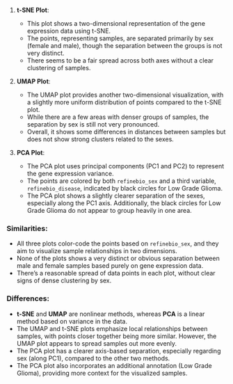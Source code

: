 1. **t-SNE Plot**:
   - This plot shows a two-dimensional representation of the gene expression data using t-SNE. 
   - The points, representing samples, are separated primarily by sex (female and male), though the separation between the groups is not very distinct. 
   - There seems to be a fair spread across both axes without a clear clustering of samples.

2. **UMAP Plot**:
   - The UMAP plot provides another two-dimensional visualization, with a slightly more uniform distribution of points compared to the t-SNE plot.
   - While there are a few areas with denser groups of samples, the separation by sex is still not very pronounced. 
   - Overall, it shows some differences in distances between samples but does not show strong clusters related to the sexes.

3. **PCA Plot**:
   - The PCA plot uses principal components (PC1 and PC2) to represent the gene expression variance. 
   - The points are colored by both `refinebio_sex` and a third variable, `refinebio_disease`, indicated by black circles for Low Grade Glioma.
   - The PCA plot shows a slightly clearer separation of the sexes, especially along the PC1 axis. Additionally, the black circles for Low Grade Glioma do not appear to group heavily in one area.

### Similarities:
- All three plots color-code the points based on `refinebio_sex`, and they aim to visualize sample relationships in two dimensions.
- None of the plots shows a very distinct or obvious separation between male and female samples based purely on gene expression data.
- There’s a reasonable spread of data points in each plot, without clear signs of dense clustering by sex.

### Differences:
- **t-SNE** and **UMAP** are nonlinear methods, whereas **PCA** is a linear method based on variance in the data.
- The UMAP and t-SNE plots emphasize local relationships between samples, with points closer together being more similar. However, the UMAP plot appears to spread samples out more evenly.
- The PCA plot has a clearer axis-based separation, especially regarding sex (along PC1), compared to the other two methods.
- The PCA plot also incorporates an additional annotation (Low Grade Glioma), providing more context for the visualized samples.